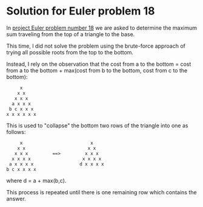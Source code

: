 # Solution for Euler problem 18

In [project Euler problem number 18](http://projecteuler.net/index.php?section=problems&id=18) we are asked to determine the maximum sum traveling from the top of a triangle to the base.

This time, I did not solve the problem using the brute-force approach of trying all possible roots from the top to the bottom.

Instead, I rely on the observation that the cost from a to the bottom = cost from a to the bottom + max(cost from b to the bottom, cost from c to the bottom):

```
     x
    x x
   x x x
  a x x x
 b c x x x
x x x x x x
```

This is used to "collapse" the bottom two rows of the triangle into one as follows:

```
     x                         x
    x x                       x x
   x x x         ==>         x x x
  x x x x                   x x x x
 a x x x x                 d x x x x
b c x x x x
```

where d = a + max(b,c).

This process is repeated until there is one remaining row which contains the answer.
